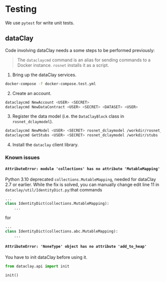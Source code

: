 # Testing

We use `pytest` for write unit tests.

## dataClay

Code involving dataClay needs a some steps to be performed previously:

> The `dataclaycmd` command is an alias for sending commands to a Docker instance. `rosnet` installs it as a script.


1. Bring up the dataClay services.
```bash
docker-compose -f docker-compose.test.yml
```

2. Create an account.
```bash
dataclaycmd NewAccount <USER> <SECRET>
dataclaycmd NewDataContract <USER> <SECRET> <DATASET> <USER>
```

3. Register the data model (i.e. the `DataClayBlock` class in `rosnet_dclaymodel`).
```bash
dataclaycmd NewModel <USER> <SECRET> rosnet_dclaymodel /workdir/rosnet_dclaymodel python
dataclaycmd GetStubs <USER> <SECRET> rosnet_dclaymodel /workdir/stubs
```

4. Install the `dataclay` client library.

### Known issues

#### `AttributeError: module 'collections' has no attribute 'MutableMapping'`
Python 3.10 deprecated `collections.MutableMapping`, needed for dataClay 2.7 or earlier. While the fix is solved, you can manually change edit line 11 in `dataclay/util/IdentityDict.py`:that commands

```python
...
class IdentityDict(collections.MutableMapping):
	...
```

for
```python
...
class IdentityDict(collections.abc.MutableMapping):
	...
```

#### `AttributeError: 'NoneType' object has no attribute 'add_to_heap'`

You have to init dataClay before using it.

```python
from dataclay.api import init

init()
```